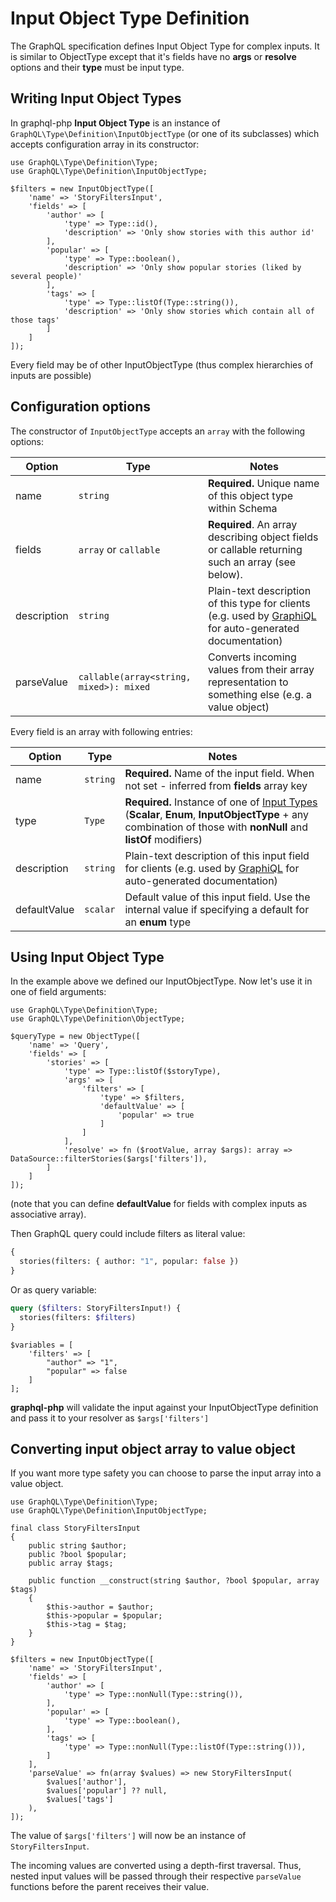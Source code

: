 # Input Object Type Definition

The GraphQL specification defines Input Object Type for complex inputs. It is similar to ObjectType
except that it's fields have no **args** or **resolve** options and their **type** must be input type.

## Writing Input Object Types

In graphql-php **Input Object Type** is an instance of `GraphQL\Type\Definition\InputObjectType`
(or one of its subclasses) which accepts configuration array in its constructor:

```php-inline
use GraphQL\Type\Definition\Type;
use GraphQL\Type\Definition\InputObjectType;

$filters = new InputObjectType([
    'name' => 'StoryFiltersInput',
    'fields' => [
        'author' => [
            'type' => Type::id(),
            'description' => 'Only show stories with this author id'
        ],
        'popular' => [
            'type' => Type::boolean(),
            'description' => 'Only show popular stories (liked by several people)'
        ],
        'tags' => [
            'type' => Type::listOf(Type::string()),
            'description' => 'Only show stories which contain all of those tags'
        ]
    ]
]);
```

Every field may be of other InputObjectType (thus complex hierarchies of inputs are possible)

## Configuration options

The constructor of `InputObjectType` accepts an `array` with the following options:

| Option      | Type                                    | Notes                                                                                                                                           |
| ----------- | --------------------------------------- | ----------------------------------------------------------------------------------------------------------------------------------------------- |
| name        | `string`                                | **Required.** Unique name of this object type within Schema                                                                                     |
| fields      | `array` or `callable`                   | **Required**. An array describing object fields or callable returning such an array (see below).                                                |
| description | `string`                                | Plain-text description of this type for clients (e.g. used by [GraphiQL](https://github.com/graphql/graphiql) for auto-generated documentation) |
| parseValue  | `callable(array<string, mixed>): mixed` | Converts incoming values from their array representation to something else (e.g. a value object)                                                |

Every field is an array with following entries:

| Option       | Type     | Notes                                                                                                                                                                      |
| ------------ | -------- | -------------------------------------------------------------------------------------------------------------------------------------------------------------------------- |
| name         | `string` | **Required.** Name of the input field. When not set - inferred from **fields** array key                                                                                   |
| type         | `Type`   | **Required.** Instance of one of [Input Types](inputs.md) (**Scalar**, **Enum**, **InputObjectType** + any combination of those with **nonNull** and **listOf** modifiers) |
| description  | `string` | Plain-text description of this input field for clients (e.g. used by [GraphiQL](https://github.com/graphql/graphiql) for auto-generated documentation)                     |
| defaultValue | `scalar` | Default value of this input field. Use the internal value if specifying a default for an **enum** type                                                                     |

## Using Input Object Type

In the example above we defined our InputObjectType. Now let's use it in one of field arguments:

```php-inline
use GraphQL\Type\Definition\Type;
use GraphQL\Type\Definition\ObjectType;

$queryType = new ObjectType([
    'name' => 'Query',
    'fields' => [
        'stories' => [
            'type' => Type::listOf($storyType),
            'args' => [
                'filters' => [
                    'type' => $filters,
                    'defaultValue' => [
                        'popular' => true
                    ]
                ]
            ],
            'resolve' => fn ($rootValue, array $args): array => DataSource::filterStories($args['filters']),
        ]
    ]
]);
```

(note that you can define **defaultValue** for fields with complex inputs as associative array).

Then GraphQL query could include filters as literal value:

```graphql
{
  stories(filters: { author: "1", popular: false })
}
```

Or as query variable:

```graphql
query ($filters: StoryFiltersInput!) {
  stories(filters: $filters)
}
```

```php-inline
$variables = [
    'filters' => [
        "author" => "1",
        "popular" => false
    ]
];
```

**graphql-php** will validate the input against your InputObjectType definition and pass it to your
resolver as `$args['filters']`

## Converting input object array to value object

If you want more type safety you can choose to parse the input array into a value object.

```php-inline
use GraphQL\Type\Definition\Type;
use GraphQL\Type\Definition\InputObjectType;

final class StoryFiltersInput
{
    public string $author;
    public ?bool $popular;
    public array $tags;

    public function __construct(string $author, ?bool $popular, array $tags)
    {
        $this->author = $author;
        $this->popular = $popular;
        $this->tag = $tag;
    }
}

$filters = new InputObjectType([
    'name' => 'StoryFiltersInput',
    'fields' => [
        'author' => [
            'type' => Type::nonNull(Type::string()),
        ],
        'popular' => [
            'type' => Type::boolean(),
        ],
        'tags' => [
            'type' => Type::nonNull(Type::listOf(Type::string())),
        ]
    ],
    'parseValue' => fn(array $values) => new StoryFiltersInput(
        $values['author'],
        $values['popular'] ?? null,
        $values['tags']
    ),
]);
```

The value of `$args['filters']` will now be an instance of `StoryFiltersInput`.

The incoming values are converted using a depth-first traversal. Thus, nested input values
will be passed through their respective `parseValue` functions before the parent receives their value.
